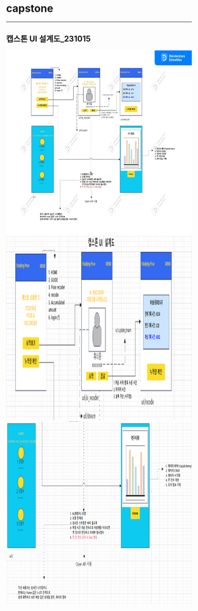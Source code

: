 # capstone
---
## 캡스톤 UI 설계도_231015
<img src="/static/img/readme/설계도0.jpg"  width="800" height="500">
<img src="/static/img/readme/설계도1.png"  width="800" height="500">
<img src="/static/img/readme/설계도2.png"  width="800" height="500">
